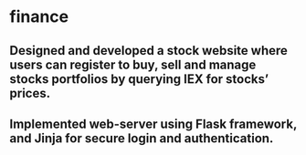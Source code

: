 # finance
## Designed and developed a stock website where users can register to buy, sell and manage stocks portfolios by querying IEX for stocks’ prices.
## Implemented web-server using Flask framework, and Jinja for secure login and authentication.
